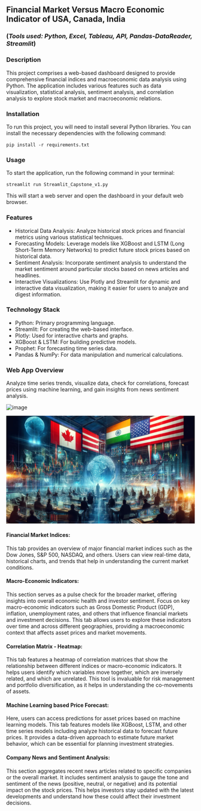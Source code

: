 ## Financial Market Versus Macro Economic Indicator of USA, Canada, India
### (_Tools used: Python, Excel, Tableau, API, Pandas-DataReader, Streamlit_)

### Description
This project comprises a web-based dashboard designed to provide comprehensive financial indices and macroeconomic data analysis using Python. 
The application includes various features such as data visualization, statistical analysis, sentiment analysis, and correlation analysis to explore stock market and macroeconomic relations.

### Installation
To run this project, you will need to install several Python libraries. You can install the necessary dependencies with the following command:
```
pip install -r requirements.txt
```
### Usage
To start the application, run the following command in your terminal:
```
streamlit run Streamlit_Capstone_v1.py
```
This will start a web server and open the dashboard in your default web browser.

### Features
- Historical Data Analysis: Analyze historical stock prices and financial metrics using various statistical techniques.
- Forecasting Models: Leverage models like XGBoost and LSTM (Long Short-Term Memory Networks) to predict future stock prices based on historical data.
- Sentiment Analysis: Incorporate sentiment analysis to understand the market sentiment around particular stocks based on news articles and headlines.
- Interactive Visualizations: Use Plotly and Streamlit for dynamic and interactive data visualization, making it easier for users to analyze and digest information.

### Technology Stack
- Python: Primary programming language.
- Streamlit: For creating the web-based interface.
- Plotly: Used for interactive charts and graphs.
- XGBoost & LSTM: For building predictive models.
- Prophet: For forecasting time series data.
- Pandas & NumPy: For data manipulation and numerical calculations.

### Web App Overview
Analyze time series trends, visualize data, check for correlations, forecast prices using machine learning, and gain insights from news sentiment analysis.

![image](https://github.com/vidd01/Financial-Markets-Economic-Indicators-Analysis-/assets/122332733/55e18bce-fe6e-4969-bda5-4fb1cbb1e109)

![image](https://github.com/rituraj-borah/Capstone_Financial-Markets-Vs-Macro-Economic-Indicators-of-USA-CANADA-INDIA/blob/main/Capstone-2/banner.jpg)


#### Financial Market Indices:
This tab provides an overview of major financial market indices such as the Dow Jones, S&P 500, NASDAQ, and others. 
Users can view real-time data, historical charts, and trends that help in understanding the current market conditions. 
#### Macro-Economic Indicators:
This section serves as a pulse check for the broader market, offering insights into overall economic health and investor sentiment.
Focus on key macro-economic indicators such as Gross Domestic Product (GDP), inflation, unemployment rates, and others that influence financial markets and investment decisions. 
This tab allows users to explore these indicators over time and across different geographies, providing a macroeconomic context that affects asset prices and market movements.
#### Correlation Matrix - Heatmap:
This tab features a heatmap of correlation matrices that show the relationship between different indices or macro-economic indicators. 
It helps users identify which variables move together, which are inversely related, and which are unrelated. 
This tool is invaluable for risk management and portfolio diversification, as it helps in understanding the co-movements of assets.
#### Machine Learning based Price Forecast:
Here, users can access predictions for asset prices based on machine learning models. 
This tab features models like XGBoost, LSTM, and other time series models including analyze historical data to forecast future prices. It provides a data-driven approach to estimate future market behavior, which can be essential for planning investment strategies.
#### Company News and Sentiment Analysis:
This section aggregates recent news articles related to specific companies or the overall market. It includes sentiment analysis to gauge the tone and sentiment of the news (positive, neutral, or negative) and its potential impact on the stock prices. This helps investors stay updated with the latest developments and understand how these could affect their investment decisions.
